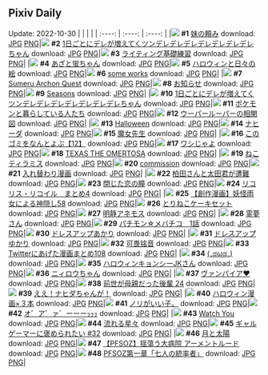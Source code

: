 ## Pixiv Daily
Update: 2022-10-30
|      |      |      |
| :----: | :----: | :----: |
|![](https://pixiv.microyu.workers.dev/c/240x480/img-master/img/2022/10/28/17/59/33/102295136_p0_master1200.jpg) **#1** [妹の頼み](https://www.pixiv.net/artworks/102295136) download: [JPG](https://pixiv.microyu.workers.dev/img-original/img/2022/10/28/17/59/33/102295136_p0.jpg) [PNG](https://pixiv.microyu.workers.dev/img-original/img/2022/10/28/17/59/33/102295136_p0.png)|![](https://pixiv.microyu.workers.dev/c/240x480/img-master/img/2022/10/28/00/00/18/102280910_p0_master1200.jpg) **#2** [1日ごとにデレが増えてくツンデレデレデレデレデレデレデレちゃん](https://www.pixiv.net/artworks/102280910) download: [JPG](https://pixiv.microyu.workers.dev/img-original/img/2022/10/28/00/00/18/102280910_p0.jpg) [PNG](https://pixiv.microyu.workers.dev/img-original/img/2022/10/28/00/00/18/102280910_p0.png)|![](https://pixiv.microyu.workers.dev/c/240x480/img-master/img/2022/10/29/08/00/02/102311923_p0_master1200.jpg) **#3** [ライティング基礎練習](https://www.pixiv.net/artworks/102311923) download: [JPG](https://pixiv.microyu.workers.dev/img-original/img/2022/10/29/08/00/02/102311923_p0.jpg) [PNG](https://pixiv.microyu.workers.dev/img-original/img/2022/10/29/08/00/02/102311923_p0.png)|
|![](https://pixiv.microyu.workers.dev/c/240x480/img-master/img/2022/10/29/00/00/07/102304834_p0_master1200.jpg) **#4** [あざと蛍ちゃん](https://www.pixiv.net/artworks/102304834) download: [JPG](https://pixiv.microyu.workers.dev/img-original/img/2022/10/29/00/00/07/102304834_p0.jpg) [PNG](https://pixiv.microyu.workers.dev/img-original/img/2022/10/29/00/00/07/102304834_p0.png)|![](https://pixiv.microyu.workers.dev/c/240x480/img-master/img/2022/10/28/07/30/02/102286974_p0_master1200.jpg) **#5** [ハロウィンと日々の絵](https://www.pixiv.net/artworks/102286974) download: [JPG](https://pixiv.microyu.workers.dev/img-original/img/2022/10/28/07/30/02/102286974_p0.jpg) [PNG](https://pixiv.microyu.workers.dev/img-original/img/2022/10/28/07/30/02/102286974_p0.png)|![](https://pixiv.microyu.workers.dev/c/240x480/img-master/img/2022/10/28/02/16/15/102284076_p0_master1200.jpg) **#6** [some works](https://www.pixiv.net/artworks/102284076) download: [JPG](https://pixiv.microyu.workers.dev/img-original/img/2022/10/28/02/16/15/102284076_p0.jpg) [PNG](https://pixiv.microyu.workers.dev/img-original/img/2022/10/28/02/16/15/102284076_p0.png)|
|![](https://pixiv.microyu.workers.dev/c/240x480/img-master/img/2022/10/28/20/40/30/102299094_p0_master1200.jpg) **#7** [Sumeru Archon Quest](https://www.pixiv.net/artworks/102299094) download: [JPG](https://pixiv.microyu.workers.dev/img-original/img/2022/10/28/20/40/30/102299094_p0.jpg) [PNG](https://pixiv.microyu.workers.dev/img-original/img/2022/10/28/20/40/30/102299094_p0.png)|![](https://pixiv.microyu.workers.dev/c/240x480/img-master/img/2022/10/29/09/26/09/102313018_p0_master1200.jpg) **#8** [お知らせ](https://www.pixiv.net/artworks/102313018) download: [JPG](https://pixiv.microyu.workers.dev/img-original/img/2022/10/29/09/26/09/102313018_p0.jpg) [PNG](https://pixiv.microyu.workers.dev/img-original/img/2022/10/29/09/26/09/102313018_p0.png)|![](https://pixiv.microyu.workers.dev/c/240x480/img-master/img/2022/10/28/00/00/04/102280808_p0_master1200.jpg) **#9** [Seasons](https://www.pixiv.net/artworks/102280808) download: [JPG](https://pixiv.microyu.workers.dev/img-original/img/2022/10/28/00/00/04/102280808_p0.jpg) [PNG](https://pixiv.microyu.workers.dev/img-original/img/2022/10/28/00/00/04/102280808_p0.png)|
|![](https://pixiv.microyu.workers.dev/c/240x480/img-master/img/2022/10/29/00/00/16/102304913_p0_master1200.jpg) **#10** [1日ごとにデレが増えてくツンデレデレデレデレデレデレデレちゃん](https://www.pixiv.net/artworks/102304913) download: [JPG](https://pixiv.microyu.workers.dev/img-original/img/2022/10/29/00/00/16/102304913_p0.jpg) [PNG](https://pixiv.microyu.workers.dev/img-original/img/2022/10/29/00/00/16/102304913_p0.png)|![](https://pixiv.microyu.workers.dev/c/240x480/img-master/img/2022/10/28/17/54/07/102295009_p0_master1200.jpg) **#11** [ポケモンと暮らしている人たち](https://www.pixiv.net/artworks/102295009) download: [JPG](https://pixiv.microyu.workers.dev/img-original/img/2022/10/28/17/54/07/102295009_p0.jpg) [PNG](https://pixiv.microyu.workers.dev/img-original/img/2022/10/28/17/54/07/102295009_p0.png)|![](https://pixiv.microyu.workers.dev/c/240x480/img-master/img/2022/10/29/19/09/15/102324519_p0_master1200.jpg) **#12** [ウーパールーパーの相関図](https://www.pixiv.net/artworks/102324519) download: [JPG](https://pixiv.microyu.workers.dev/img-original/img/2022/10/29/19/09/15/102324519_p0.jpg) [PNG](https://pixiv.microyu.workers.dev/img-original/img/2022/10/29/19/09/15/102324519_p0.png)|
|![](https://pixiv.microyu.workers.dev/c/240x480/img-master/img/2022/10/28/09/27/11/102288063_p0_master1200.jpg) **#13** [Halloween](https://www.pixiv.net/artworks/102288063) download: [JPG](https://pixiv.microyu.workers.dev/img-original/img/2022/10/28/09/27/11/102288063_p0.jpg) [PNG](https://pixiv.microyu.workers.dev/img-original/img/2022/10/28/09/27/11/102288063_p0.png)|![](https://pixiv.microyu.workers.dev/c/240x480/img-master/img/2022/10/29/04/12/03/102280882_p0_master1200.jpg) **#14** [ナヒーダ](https://www.pixiv.net/artworks/102280882) download: [JPG](https://pixiv.microyu.workers.dev/img-original/img/2022/10/29/04/12/03/102280882_p0.jpg) [PNG](https://pixiv.microyu.workers.dev/img-original/img/2022/10/29/04/12/03/102280882_p0.png)|![](https://pixiv.microyu.workers.dev/c/240x480/img-master/img/2022/10/29/07/30/00/102311629_p0_master1200.jpg) **#15** [魔女先生](https://www.pixiv.net/artworks/102311629) download: [JPG](https://pixiv.microyu.workers.dev/img-original/img/2022/10/29/07/30/00/102311629_p0.jpg) [PNG](https://pixiv.microyu.workers.dev/img-original/img/2022/10/29/07/30/00/102311629_p0.png)|
|![](https://pixiv.microyu.workers.dev/c/240x480/img-master/img/2022/10/29/12/42/19/102316347_p0_master1200.jpg) **#16** [このゴミをなんとよぶ【12】](https://www.pixiv.net/artworks/102316347) download: [JPG](https://pixiv.microyu.workers.dev/img-original/img/2022/10/29/12/42/19/102316347_p0.jpg) [PNG](https://pixiv.microyu.workers.dev/img-original/img/2022/10/29/12/42/19/102316347_p0.png)|![](https://pixiv.microyu.workers.dev/c/240x480/img-master/img/2022/10/29/10/19/35/102313940_p0_master1200.jpg) **#17** [ワシじゃよ](https://www.pixiv.net/artworks/102313940) download: [JPG](https://pixiv.microyu.workers.dev/img-original/img/2022/10/29/10/19/35/102313940_p0.jpg) [PNG](https://pixiv.microyu.workers.dev/img-original/img/2022/10/29/10/19/35/102313940_p0.png)|![](https://pixiv.microyu.workers.dev/c/240x480/img-master/img/2022/10/29/14/09/19/102317894_p0_master1200.jpg) **#18** [TEXAS THE OMERTOSA](https://www.pixiv.net/artworks/102317894) download: [JPG](https://pixiv.microyu.workers.dev/img-original/img/2022/10/29/14/09/19/102317894_p0.jpg) [PNG](https://pixiv.microyu.workers.dev/img-original/img/2022/10/29/14/09/19/102317894_p0.png)|
|![](https://pixiv.microyu.workers.dev/c/240x480/img-master/img/2022/10/28/23/05/54/102303229_p0_master1200.jpg) **#19** [ねこティラミス](https://www.pixiv.net/artworks/102303229) download: [JPG](https://pixiv.microyu.workers.dev/img-original/img/2022/10/28/23/05/54/102303229_p0.jpg) [PNG](https://pixiv.microyu.workers.dev/img-original/img/2022/10/28/23/05/54/102303229_p0.png)|![](https://pixiv.microyu.workers.dev/c/240x480/img-master/img/2022/10/28/16/10/38/102293214_p0_master1200.jpg) **#20** [commission](https://www.pixiv.net/artworks/102293214) download: [JPG](https://pixiv.microyu.workers.dev/img-original/img/2022/10/28/16/10/38/102293214_p0.jpg) [PNG](https://pixiv.microyu.workers.dev/img-original/img/2022/10/28/16/10/38/102293214_p0.png)|![](https://pixiv.microyu.workers.dev/c/240x480/img-master/img/2022/10/29/17/39/43/102322212_p0_master1200.jpg) **#21** [入れ替わり漫画](https://www.pixiv.net/artworks/102322212) download: [JPG](https://pixiv.microyu.workers.dev/img-original/img/2022/10/29/17/39/43/102322212_p0.jpg) [PNG](https://pixiv.microyu.workers.dev/img-original/img/2022/10/29/17/39/43/102322212_p0.png)|
|![](https://pixiv.microyu.workers.dev/c/240x480/img-master/img/2022/10/28/16/58/15/102293877_p0_master1200.jpg) **#22** [柏田さんと太田君が遭難](https://www.pixiv.net/artworks/102293877) download: [JPG](https://pixiv.microyu.workers.dev/img-original/img/2022/10/28/16/58/15/102293877_p0.jpg) [PNG](https://pixiv.microyu.workers.dev/img-original/img/2022/10/28/16/58/15/102293877_p0.png)|![](https://pixiv.microyu.workers.dev/c/240x480/img-master/img/2022/10/28/00/00/15/102280892_p0_master1200.jpg) **#23** [閉じた恋の瞳](https://www.pixiv.net/artworks/102280892) download: [JPG](https://pixiv.microyu.workers.dev/img-original/img/2022/10/28/00/00/15/102280892_p0.jpg) [PNG](https://pixiv.microyu.workers.dev/img-original/img/2022/10/28/00/00/15/102280892_p0.png)|![](https://pixiv.microyu.workers.dev/c/240x480/img-master/img/2022/10/28/23/01/55/102303119_p0_master1200.jpg) **#24** [リコリス・リコイル　まとめ4](https://www.pixiv.net/artworks/102303119) download: [JPG](https://pixiv.microyu.workers.dev/img-original/img/2022/10/28/23/01/55/102303119_p0.jpg) [PNG](https://pixiv.microyu.workers.dev/img-original/img/2022/10/28/23/01/55/102303119_p0.png)|
|![](https://pixiv.microyu.workers.dev/c/240x480/img-master/img/2022/10/28/20/00/07/102297989_p0_master1200.jpg) **#25** [【創作漫画】妖怪雨女による神隠し58](https://www.pixiv.net/artworks/102297989) download: [JPG](https://pixiv.microyu.workers.dev/img-original/img/2022/10/28/20/00/07/102297989_p0.jpg) [PNG](https://pixiv.microyu.workers.dev/img-original/img/2022/10/28/20/00/07/102297989_p0.png)|![](https://pixiv.microyu.workers.dev/c/240x480/img-master/img/2022/10/29/21/49/38/102329172_p0_master1200.jpg) **#26** [とりねこケーキセット](https://www.pixiv.net/artworks/102329172) download: [JPG](https://pixiv.microyu.workers.dev/img-original/img/2022/10/29/21/49/38/102329172_p0.jpg) [PNG](https://pixiv.microyu.workers.dev/img-original/img/2022/10/29/21/49/38/102329172_p0.png)|![](https://pixiv.microyu.workers.dev/c/240x480/img-master/img/2022/10/28/00/00/12/102280860_p0_master1200.jpg) **#27** [明静アネモス](https://www.pixiv.net/artworks/102280860) download: [JPG](https://pixiv.microyu.workers.dev/img-original/img/2022/10/28/00/00/12/102280860_p0.jpg) [PNG](https://pixiv.microyu.workers.dev/img-original/img/2022/10/28/00/00/12/102280860_p0.png)|
|![](https://pixiv.microyu.workers.dev/c/240x480/img-master/img/2022/10/28/11/49/06/102289614_p0_master1200.jpg) **#28** [霊夢さん](https://www.pixiv.net/artworks/102289614) download: [JPG](https://pixiv.microyu.workers.dev/img-original/img/2022/10/28/11/49/06/102289614_p0.jpg) [PNG](https://pixiv.microyu.workers.dev/img-original/img/2022/10/28/11/49/06/102289614_p0.png)|![](https://pixiv.microyu.workers.dev/c/240x480/img-master/img/2022/10/29/00/03/25/102305183_p0_master1200.jpg) **#29** [パチモン☆メバチコ　1話](https://www.pixiv.net/artworks/102305183) download: [JPG](https://pixiv.microyu.workers.dev/img-original/img/2022/10/29/00/03/25/102305183_p0.jpg) [PNG](https://pixiv.microyu.workers.dev/img-original/img/2022/10/29/00/03/25/102305183_p0.png)|![](https://pixiv.microyu.workers.dev/c/240x480/img-master/img/2022/10/28/00/00/13/102280880_p0_master1200.jpg) **#30** [ドレスアップあかり](https://www.pixiv.net/artworks/102280880) download: [JPG](https://pixiv.microyu.workers.dev/img-original/img/2022/10/28/00/00/13/102280880_p0.jpg) [PNG](https://pixiv.microyu.workers.dev/img-original/img/2022/10/28/00/00/13/102280880_p0.png)|
|![](https://pixiv.microyu.workers.dev/c/240x480/img-master/img/2022/10/28/00/00/12/102280864_p0_master1200.jpg) **#31** [ドレスアップゆかり](https://www.pixiv.net/artworks/102280864) download: [JPG](https://pixiv.microyu.workers.dev/img-original/img/2022/10/28/00/00/12/102280864_p0.jpg) [PNG](https://pixiv.microyu.workers.dev/img-original/img/2022/10/28/00/00/12/102280864_p0.png)|![](https://pixiv.microyu.workers.dev/c/240x480/img-master/img/2022/10/28/17/44/20/102294814_p0_master1200.jpg) **#32** [可畏铭音](https://www.pixiv.net/artworks/102294814) download: [JPG](https://pixiv.microyu.workers.dev/img-original/img/2022/10/28/17/44/20/102294814_p0.jpg) [PNG](https://pixiv.microyu.workers.dev/img-original/img/2022/10/28/17/44/20/102294814_p0.png)|![](https://pixiv.microyu.workers.dev/c/240x480/img-master/img/2022/10/29/11/37/28/102315182_p0_master1200.jpg) **#33** [Twitterにあげた漫画まとめ108](https://www.pixiv.net/artworks/102315182) download: [JPG](https://pixiv.microyu.workers.dev/img-original/img/2022/10/29/11/37/28/102315182_p0.jpg) [PNG](https://pixiv.microyu.workers.dev/img-original/img/2022/10/29/11/37/28/102315182_p0.png)|
|![](https://pixiv.microyu.workers.dev/c/240x480/img-master/img/2022/10/29/01/11/57/102307187_p0_master1200.jpg) **#34** [(„ಡωಡ„)](https://www.pixiv.net/artworks/102307187) download: [JPG](https://pixiv.microyu.workers.dev/img-original/img/2022/10/29/01/11/57/102307187_p0.jpg) [PNG](https://pixiv.microyu.workers.dev/img-original/img/2022/10/29/01/11/57/102307187_p0.png)|![](https://pixiv.microyu.workers.dev/c/240x480/img-master/img/2022/10/29/03/49/56/102304899_p0_master1200.jpg) **#35** [ハロウィンキョンシーJKさん](https://www.pixiv.net/artworks/102304899) download: [JPG](https://pixiv.microyu.workers.dev/img-original/img/2022/10/29/03/49/56/102304899_p0.jpg) [PNG](https://pixiv.microyu.workers.dev/img-original/img/2022/10/29/03/49/56/102304899_p0.png)|![](https://pixiv.microyu.workers.dev/c/240x480/img-master/img/2022/10/29/00/48/41/102306584_p0_master1200.jpg) **#36** [ニィロウちゃん](https://www.pixiv.net/artworks/102306584) download: [JPG](https://pixiv.microyu.workers.dev/img-original/img/2022/10/29/00/48/41/102306584_p0.jpg) [PNG](https://pixiv.microyu.workers.dev/img-original/img/2022/10/29/00/48/41/102306584_p0.png)|
|![](https://pixiv.microyu.workers.dev/c/240x480/img-master/img/2022/10/28/00/00/01/102280781_p0_master1200.jpg) **#37** [ヴァンパイア♥](https://www.pixiv.net/artworks/102280781) download: [JPG](https://pixiv.microyu.workers.dev/img-original/img/2022/10/28/00/00/01/102280781_p0.jpg) [PNG](https://pixiv.microyu.workers.dev/img-original/img/2022/10/28/00/00/01/102280781_p0.png)|![](https://pixiv.microyu.workers.dev/c/240x480/img-master/img/2022/10/28/06/00/30/102286195_p0_master1200.jpg) **#38** [前世が母親だった後輩 24](https://www.pixiv.net/artworks/102286195) download: [JPG](https://pixiv.microyu.workers.dev/img-original/img/2022/10/28/06/00/30/102286195_p0.jpg) [PNG](https://pixiv.microyu.workers.dev/img-original/img/2022/10/28/06/00/30/102286195_p0.png)|![](https://pixiv.microyu.workers.dev/c/240x480/img-master/img/2022/10/28/00/00/11/102280854_p0_master1200.jpg) **#39** [ええ！ナヒダちゃんが！](https://www.pixiv.net/artworks/102280854) download: [JPG](https://pixiv.microyu.workers.dev/img-original/img/2022/10/28/00/00/11/102280854_p0.jpg) [PNG](https://pixiv.microyu.workers.dev/img-original/img/2022/10/28/00/00/11/102280854_p0.png)|
|![](https://pixiv.microyu.workers.dev/c/240x480/img-master/img/2022/10/29/10/57/00/102314512_p0_master1200.jpg) **#40** [ハロウィン漫画×３本](https://www.pixiv.net/artworks/102314512) download: [JPG](https://pixiv.microyu.workers.dev/img-original/img/2022/10/29/10/57/00/102314512_p0.jpg) [PNG](https://pixiv.microyu.workers.dev/img-original/img/2022/10/29/10/57/00/102314512_p0.png)|![](https://pixiv.microyu.workers.dev/c/240x480/img-master/img/2022/10/28/22/40/27/102302268_p0_master1200.jpg) **#41** [ノリがいい子。](https://www.pixiv.net/artworks/102302268) download: [JPG](https://pixiv.microyu.workers.dev/img-original/img/2022/10/28/22/40/27/102302268_p0.jpg) [PNG](https://pixiv.microyu.workers.dev/img-original/img/2022/10/28/22/40/27/102302268_p0.png)|![](https://pixiv.microyu.workers.dev/c/240x480/img-master/img/2022/10/29/12/12/13/102315810_p0_master1200.jpg) **#42** [オ゛ア゛ァ゛ーーーｯｯｯ](https://www.pixiv.net/artworks/102315810) download: [JPG](https://pixiv.microyu.workers.dev/img-original/img/2022/10/29/12/12/13/102315810_p0.jpg) [PNG](https://pixiv.microyu.workers.dev/img-original/img/2022/10/29/12/12/13/102315810_p0.png)|
|![](https://pixiv.microyu.workers.dev/c/240x480/img-master/img/2022/10/29/23/24/57/102332230_p0_master1200.jpg) **#43** [Watch You](https://www.pixiv.net/artworks/102332230) download: [JPG](https://pixiv.microyu.workers.dev/img-original/img/2022/10/29/23/24/57/102332230_p0.jpg) [PNG](https://pixiv.microyu.workers.dev/img-original/img/2022/10/29/23/24/57/102332230_p0.png)|![](https://pixiv.microyu.workers.dev/c/240x480/img-master/img/2022/10/28/21/49/01/102301036_p0_master1200.jpg) **#44** [流れる星々](https://www.pixiv.net/artworks/102301036) download: [JPG](https://pixiv.microyu.workers.dev/img-original/img/2022/10/28/21/49/01/102301036_p0.jpg) [PNG](https://pixiv.microyu.workers.dev/img-original/img/2022/10/28/21/49/01/102301036_p0.png)|![](https://pixiv.microyu.workers.dev/c/240x480/img-master/img/2022/10/28/13/37/36/102291168_p0_master1200.jpg) **#45** [ギャルゲーマーに褒められたい #32](https://www.pixiv.net/artworks/102291168) download: [JPG](https://pixiv.microyu.workers.dev/img-original/img/2022/10/28/13/37/36/102291168_p0.jpg) [PNG](https://pixiv.microyu.workers.dev/img-original/img/2022/10/28/13/37/36/102291168_p0.png)|
|![](https://pixiv.microyu.workers.dev/c/240x480/img-master/img/2022/10/29/10/18/46/102313927_p0_master1200.jpg) **#46** [月と太陽](https://www.pixiv.net/artworks/102313927) download: [JPG](https://pixiv.microyu.workers.dev/img-original/img/2022/10/29/10/18/46/102313927_p0.jpg) [PNG](https://pixiv.microyu.workers.dev/img-original/img/2022/10/29/10/18/46/102313927_p0.png)|![](https://pixiv.microyu.workers.dev/c/240x480/img-master/img/2022/10/29/20/09/42/102326114_p0_master1200.jpg) **#47** [【PFSOZ】揺蕩う大病院 アーメントルード](https://www.pixiv.net/artworks/102326114) download: [JPG](https://pixiv.microyu.workers.dev/img-original/img/2022/10/29/20/09/42/102326114_p0.jpg) [PNG](https://pixiv.microyu.workers.dev/img-original/img/2022/10/29/20/09/42/102326114_p0.png)|![](https://pixiv.microyu.workers.dev/c/240x480/img-master/img/2022/10/29/00/01/16/102305077_p0_master1200.jpg) **#48** [PFSOZ第一章「七人の統率者」](https://www.pixiv.net/artworks/102305077) download: [JPG](https://pixiv.microyu.workers.dev/img-original/img/2022/10/29/00/01/16/102305077_p0.jpg) [PNG](https://pixiv.microyu.workers.dev/img-original/img/2022/10/29/00/01/16/102305077_p0.png)|
